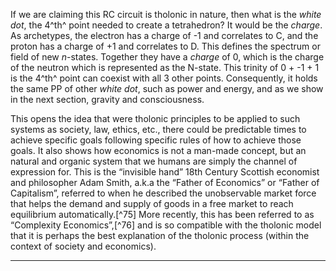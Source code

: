 

If we are claiming this RC circuit is tholonic in nature, then what is the *white dot*, the 4^th^ point needed to create a tetrahedron? It would be the *charge*. As archetypes, the electron has a charge of -1 and correlates to C, and the proton has a charge of +1 and correlates to D.  This defines the spectrum or field of new *n*-states. Together they have a *charge* of 0, which is the charge of the neutron which is represented as the N-state.  This trinity of 0 + -1 + 1 is the 4^th^ point can coexist with all 3 other points.   Consequently, it holds the same PP  of other *white dot*, such as power and energy, and as we show in the next section, gravity and consciousness.

This opens the idea that were tholonic principles to be applied to such systems as society, law, ethics, etc., there could be predictable times to achieve specific goals following specific rules of how to achieve those goals.  It also shows how economics is not a man-made concept, but an natural and organic system that we humans are simply the channel of expression for.  This is the &ldquo;invisible hand&rdquo; 18th Century Scottish economist and philosopher Adam Smith, a.k.a  the &ldquo;Father of Economics&rdquo; or &ldquo;Father of Capitalism&rdquo;, referred to when he described the unobservable market force that helps the demand and supply of goods in a free market to reach equilibrium automatically.[^75] More recently, this has been referred to as &ldquo;Complexity Economics&rdquo;,[^76] and is so compatible with the tholonic model that it is perhaps the best explanation of the tholonic process (within the context of society and economics).

---


